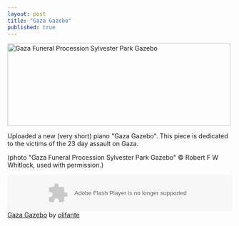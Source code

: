 ```yaml
---
layout: post
title: "Gaza Gazebo"
published: true
---
```

<p>
<a href="http://www.flickr.com/photos/rwhitlock/3207753926/" title="Gaza Funeral Procession Sylvester Park Gazebo by ˇBerd, on Flickr"><img src="http://farm4.static.flickr.com/3125/3207753926_0fd27ddac7.jpg" width="500" height="185" alt="Gaza Funeral Procession Sylvester Park Gazebo"></a>
</p>
<p>
Uploaded a new (very short) piano "Gaza Gazebo". This piece is dedicated to the victims of the 23 day assault on Gaza.
</p>
<p>
(photo "Gaza Funeral Procession Sylvester Park Gazebo" © Robert F W Whitlock, used with permission.)
</p>
<p>
<object height="81" width="100%"> <param name="movie" value="http://player.soundcloud.com/player.swf?url=http%3A%2F%2Fapi.soundcloud.com%2Ftracks%2F18511258"></param> <param name="allowscriptaccess" value="always"></param> <embed allowscriptaccess="always" height="81" src="http://player.soundcloud.com/player.swf?url=http%3A%2F%2Fapi.soundcloud.com%2Ftracks%2F18511258" type="application/x-shockwave-flash" width="100%"></embed> </object>  <span><a href="http://soundcloud.com/olifante/gaza-gazebo">Gaza Gazebo</a> by <a href="http://soundcloud.com/olifante">olifante</a></span>
</p>


